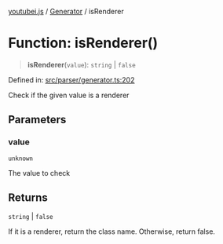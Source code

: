[youtubei.js](../../../../README.md) / [Generator](../README.md) / isRenderer

# Function: isRenderer()

> **isRenderer**(`value`): `string` \| `false`

Defined in: [src/parser/generator.ts:202](https://github.com/LuanRT/YouTube.js/blob/0733f60b57877f6b8b87dfd5cc6195b5085f5c09/src/parser/generator.ts#L202)

Check if the given value is a renderer

## Parameters

### value

`unknown`

The value to check

## Returns

`string` \| `false`

If it is a renderer, return the class name. Otherwise, return false.
